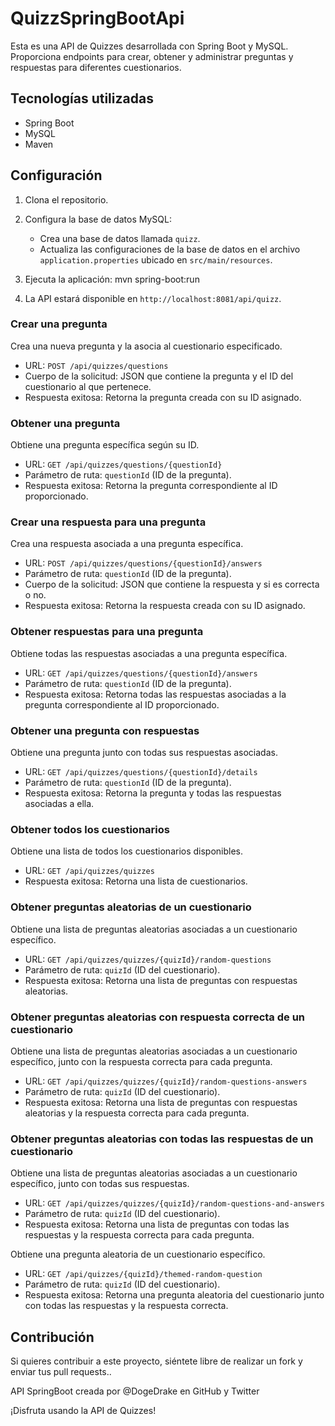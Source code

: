 # QuizzSpringBootApi

Esta es una API de Quizzes desarrollada con Spring Boot y MySQL. Proporciona endpoints para crear, obtener y administrar preguntas y respuestas para diferentes cuestionarios.

## Tecnologías utilizadas

- Spring Boot
- MySQL
- Maven

## Configuración

1. Clona el repositorio.

2. Configura la base de datos MySQL:
   - Crea una base de datos llamada `quizz`.
   - Actualiza las configuraciones de la base de datos en el archivo `application.properties` ubicado en `src/main/resources`.

3. Ejecuta la aplicación:
mvn spring-boot:run

4. La API estará disponible en `http://localhost:8081/api/quizz`.

### Crear una pregunta

Crea una nueva pregunta y la asocia al cuestionario especificado.

- URL: `POST /api/quizzes/questions`
- Cuerpo de la solicitud: JSON que contiene la pregunta y el ID del cuestionario al que pertenece.
- Respuesta exitosa: Retorna la pregunta creada con su ID asignado.

### Obtener una pregunta

Obtiene una pregunta específica según su ID.

- URL: `GET /api/quizzes/questions/{questionId}`
- Parámetro de ruta: `questionId` (ID de la pregunta).
- Respuesta exitosa: Retorna la pregunta correspondiente al ID proporcionado.

### Crear una respuesta para una pregunta

Crea una respuesta asociada a una pregunta específica.

- URL: `POST /api/quizzes/questions/{questionId}/answers`
- Parámetro de ruta: `questionId` (ID de la pregunta).
- Cuerpo de la solicitud: JSON que contiene la respuesta y si es correcta o no.
- Respuesta exitosa: Retorna la respuesta creada con su ID asignado.

### Obtener respuestas para una pregunta

Obtiene todas las respuestas asociadas a una pregunta específica.

- URL: `GET /api/quizzes/questions/{questionId}/answers`
- Parámetro de ruta: `questionId` (ID de la pregunta).
- Respuesta exitosa: Retorna todas las respuestas asociadas a la pregunta correspondiente al ID proporcionado.

### Obtener una pregunta con respuestas

Obtiene una pregunta junto con todas sus respuestas asociadas.

- URL: `GET /api/quizzes/questions/{questionId}/details`
- Parámetro de ruta: `questionId` (ID de la pregunta).
- Respuesta exitosa: Retorna la pregunta y todas las respuestas asociadas a ella.

### Obtener todos los cuestionarios

Obtiene una lista de todos los cuestionarios disponibles.

- URL: `GET /api/quizzes/quizzes`
- Respuesta exitosa: Retorna una lista de cuestionarios.

### Obtener preguntas aleatorias de un cuestionario

Obtiene una lista de preguntas aleatorias asociadas a un cuestionario específico.

- URL: `GET /api/quizzes/quizzes/{quizId}/random-questions`
- Parámetro de ruta: `quizId` (ID del cuestionario).
- Respuesta exitosa: Retorna una lista de preguntas con respuestas aleatorias.

### Obtener preguntas aleatorias con respuesta correcta de un cuestionario

Obtiene una lista de preguntas aleatorias asociadas a un cuestionario específico, junto con la respuesta correcta para cada pregunta.

- URL: `GET /api/quizzes/quizzes/{quizId}/random-questions-answers`
- Parámetro de ruta: `quizId` (ID del cuestionario).
- Respuesta exitosa: Retorna una lista de preguntas con respuestas aleatorias y la respuesta correcta para cada pregunta.

### Obtener preguntas aleatorias con todas las respuestas de un cuestionario

Obtiene una lista de preguntas aleatorias asociadas a un cuestionario específico, junto con todas sus respuestas.

- URL: `GET /api/quizzes/quizzes/{quizId}/random-questions-and-answers`
- Parámetro de ruta: `quizId` (ID del cuestionario).
- Respuesta exitosa: Retorna una lista de preguntas con todas las respuestas y la respuesta correcta para cada pregunta.

Obtiene una pregunta aleatoria de un cuestionario específico.

- URL: `GET /api/quizzes/{quizId}/themed-random-question`
- Parámetro de ruta: `quizId` (ID del cuestionario).
- Respuesta exitosa: Retorna una pregunta aleatoria del cuestionario junto con todas las respuestas y la respuesta correcta.

## Contribución

Si quieres contribuir a este proyecto, siéntete libre de realizar un fork y enviar tus pull requests..

API SpringBoot creada por @DogeDrake en GitHub y Twitter

¡Disfruta usando la API de Quizzes!
